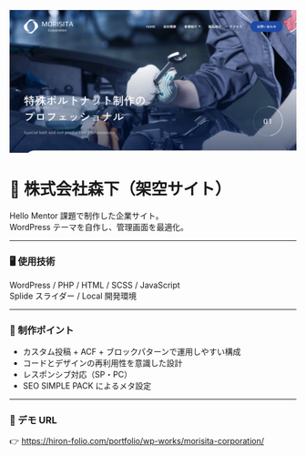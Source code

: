 ![サイトサムネイル](./img/readme-thumb.png)

# 🌿 株式会社森下（架空サイト）

Hello Mentor 課題で制作した企業サイト。  
WordPress テーマを自作し、管理画面を最適化。

---

### 🖥 使用技術

WordPress / PHP / HTML / SCSS / JavaScript  
Splide スライダー / Local 開発環境

---

### 🚀 制作ポイント

- カスタム投稿 + ACF + ブロックパターンで運用しやすい構成
- コードとデザインの再利用性を意識した設計
- レスポンシブ対応（SP・PC）
- SEO SIMPLE PACK によるメタ設定

---

### 🔗 デモ URL

👉 https://hiron-folio.com/portfolio/wp-works/morisita-corporation/
